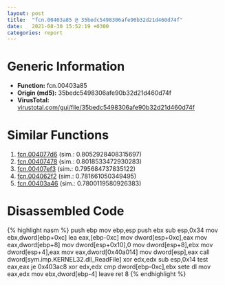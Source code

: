 ```yaml
---
layout: post
title:  "fcn.00403a85 @ 35bedc5498306afe90b32d21d460d74f"
date:   2021-08-30 15:52:19 +0300
categories: report
---
```


# Generic Information
- **Function:** fcn.00403a85
- **Origin (md5):** 35bedc5498306afe90b32d21d460d74f
- **VirusTotal:** [virustotal.com/gui/file/35bedc5498306afe90b32d21d460d74f][virustotal_ref]



# Similar Functions

1. [fcn.004077d6][similar_1_ref] (sim.: 0.8052928408315697)
2. [fcn.00407478][similar_2_ref] (sim.: 0.8018533472930283)
3. [fcn.00407ef3][similar_3_ref] (sim.: 0.795684737835122)
4. [fcn.004062f2][similar_4_ref] (sim.: 0.781661050349495)
5. [fcn.00403a46][similar_5_ref] (sim.: 0.7800119580926383)


# Disassembled Code

{% highlight nasm %}
push ebp
mov ebp,esp
push ebx
sub esp,0x34
mov ebx,dword[ebp+0xc]
lea eax,[ebp-0xc]
mov dword[esp+0xc],eax
mov eax,dword[ebp+8]
mov dword[esp+0x10],0
mov dword[esp+8],ebx
mov dword[esp+4],eax
mov eax,dword[0x40a014]
mov dword[esp],eax
call dword[sym.imp.KERNEL32.dll_ReadFile]
xor edx,edx
sub esp,0x14
test eax,eax
je 0x403ac8
xor edx,edx
cmp dword[ebp-0xc],ebx
sete dl
mov eax,edx
mov ebx,dword[ebp-4]
leave 
ret 8
{% endhighlight %}


[similar_1_ref]: /report/fcn.004077d6@35bedc5498306afe90b32d21d460d74f
[similar_2_ref]: /report/fcn.00407478@35bedc5498306afe90b32d21d460d74f
[similar_3_ref]: /report/fcn.00407ef3@35bedc5498306afe90b32d21d460d74f
[similar_4_ref]: /report/fcn.004062f2@35bedc5498306afe90b32d21d460d74f
[similar_5_ref]: /report/fcn.00403a46@8c10f6a1b7643ed6e914352ded4b58e0
[virustotal_ref]: https://www.virustotal.com/gui/file/35bedc5498306afe90b32d21d460d74f